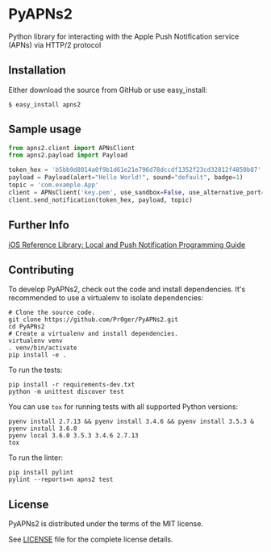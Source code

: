 # PyAPNs2

Python library for interacting with the Apple Push Notification service (APNs) via HTTP/2 protocol

## Installation

Either download the source from GitHub or use easy_install:

    $ easy_install apns2

## Sample usage

```python
from apns2.client import APNsClient
from apns2.payload import Payload

token_hex = 'b5bb9d8014a0f9b1d61e21e796d78dccdf1352f23cd32812f4850b87'
payload = Payload(alert="Hello World!", sound="default", badge=1)
topic = 'com.example.App'
client = APNsClient('key.pem', use_sandbox=False, use_alternative_port=False)
client.send_notification(token_hex, payload, topic)
```

## Further Info

[iOS Reference Library: Local and Push Notification Programming Guide][a1]

## Contributing

To develop PyAPNs2, check out the code and install dependencies. It's recommended to use a virtualenv to isolate dependencies:
```shell
# Clone the source code.
git clone https://github.com/Pr0ger/PyAPNs2.git
cd PyAPNs2
# Create a virtualenv and install dependencies.
virtualenv venv
. venv/bin/activate
pip install -e .
```

To run the tests:
```shell
pip install -r requirements-dev.txt
python -m unittest discover test
```

You can use `tox` for running tests with all supported Python versions:
```shell
pyenv install 2.7.13 && pyenv install 3.4.6 && pyenv install 3.5.3 & pyenv install 3.6.0
pyenv local 3.6.0 3.5.3 3.4.6 2.7.13
tox
```

To run the linter:
```shell
pip install pylint
pylint --reports=n apns2 test
```

## License

PyAPNs2 is distributed under the terms of the MIT license.

See [LICENSE](LICENSE) file for the complete license details.

[a1]:https://developer.apple.com/library/content/documentation/NetworkingInternet/Conceptual/RemoteNotificationsPG/
